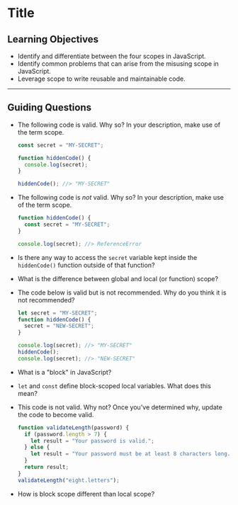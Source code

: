 # Title

## Learning Objectives

- Identify and differentiate between the four scopes in JavaScript.
- Identify common problems that can arise from the misusing scope in JavaScript.
- Leverage scope to write reusable and maintainable code.

<hr>

## Guiding Questions

- The following code is valid. Why so? In your description, make use of the term scope.

  ```js
  const secret = "MY-SECRET";

  function hiddenCode() {
    console.log(secret);
  }

  hiddenCode(); //> "MY-SECRET"
  ```

- The following code is _not_ valid. Why so? In your description, make use of the term scope.

  ```js
  function hiddenCode() {
    const secret = "MY-SECRET";
  }

  console.log(secret); //> ReferenceError
  ```

- Is there any way to access the `secret` variable kept inside the `hiddenCode()` function outside of that function?

- What is the difference between global and local (or function) scope?

- The code below is valid but is not recommended. Why do you think it is not recommended?

  ```js
  let secret = "MY-SECRET";
  function hiddenCode() {
    secret = "NEW-SECRET";
  }

  console.log(secret); //> "MY-SECRET"
  hiddenCode();
  console.log(secret); //> "NEW-SECRET"
  ```

- What is a "block" in JavaScript?

- `let` and `const` define block-scoped local variables. What does this mean?

- This code is not valid. Why not? Once you've determined why, update the code to become valid.

  ```js
  function validateLength(password) {
    if (password.length > 7) {
      let result = "Your password is valid.";
    } else {
      let result = "Your password must be at least 8 characters long.";
    }
    return result;
  }
  validateLength("eight.letters");
  ```

- How is block scope different than local scope?
